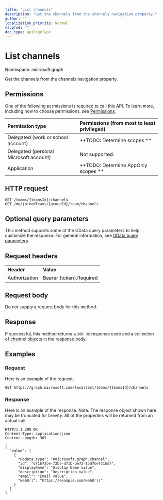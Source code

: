 ```yaml
---
title: "List channels"
description: "Get the channels from the channels navigation property."
author: ""
localization_priority: Normal
ms.prod: ""
doc_type: apiPageType
---
```


# List channels

Namespace: microsoft.graph

Get the channels from the channels navigation property.

## Permissions
One of the following permissions is required to call this API. To learn more, including how to choose permissions, see [Permissions](/concepts/permissions-reference.md).

|Permission type|Permissions (from most to least privileged)|
|:---|:---|
|Delegated (work or school account)|**TODO: Determine scopes **|
|Delegated (personal Microsoft account)|Not supported.|
|Application|**TODO: Determine AppOnly scopes **|

## HTTP request
<!-- {
  "blockType": "ignored"
}
-->
``` http
GET /teams/{teamsId}/channels
GET /me/joinedTeams/{groupId}/team/channels
```

## Optional query parameters
This method supports some of the OData query parameters to help customize the response. For general information, see [OData query parameters](/graph/query-parameters).

## Request headers
|Header|Value|
|:---|:---|
|Authorization|Bearer {token}.Required|

## Request body
Do not supply a request body for this method.

## Response
If successful, this method returns a `200 OK` response code and a collection of [channel](../resources/channel.md) objects in the response body.

## Examples

### Request
Here is an example of the request.
<!-- {
  "blockType": "request",
  "name": "get_channel"
}
-->
``` http
GET https://graph.microsoft.com/localtest/teams/{teamsId}/channels
```

### Response
Here is an example of the response. Note: The response object shown here may be truncated for brevity. All of the properties will be returned from an actual call.
<!-- {
  "blockType": "response",
  "truncated": true,
  "@odata.type": "collection(microsoft.graph.channel)"
}
-->
``` http
HTTP/1.1 200 OK
Content-Type: application/json
Content-Length: 305

{
  "value": [
    {
      "@odata.type": "#microsoft.graph.channel",
      "id": "d71b72be-72be-d71b-be72-1bd7be721bd7",
      "displayName": "Display Name value",
      "description": "Description value",
      "email": "Email value",
      "webUrl": "https://example.com/webUrl/"
    }
  ]
}
```

